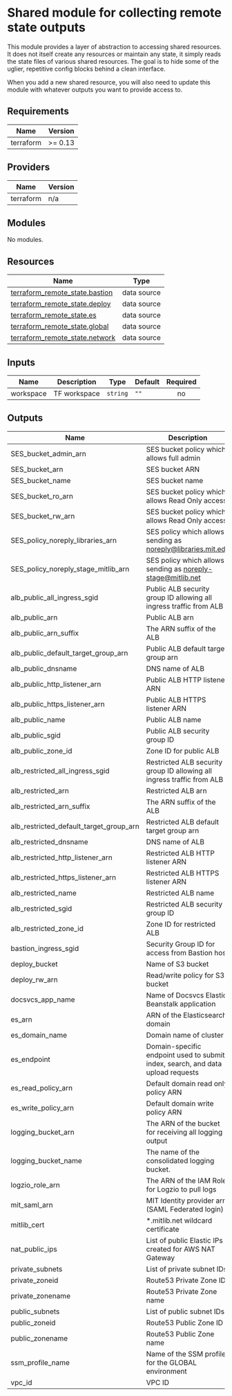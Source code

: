 # Shared module for collecting remote state outputs

This module provides a layer of abstraction to accessing shared resources. It does not itself create any resources or maintain any state, it simply reads the state files of various shared resources. The goal is to hide some of the uglier, repetitive config blocks behind a clean interface.

When you add a new shared resource, you will also need to update this module with whatever outputs you want to provide access to.

## Requirements

| Name | Version |
|------|---------|
| terraform | >= 0.13 |

## Providers

| Name | Version |
|------|---------|
| terraform | n/a |

## Modules

No modules.

## Resources

| Name | Type |
|------|------|
| [terraform_remote_state.bastion](https://registry.terraform.io/providers/hashicorp/terraform/latest/docs/data-sources/remote_state) | data source |
| [terraform_remote_state.deploy](https://registry.terraform.io/providers/hashicorp/terraform/latest/docs/data-sources/remote_state) | data source |
| [terraform_remote_state.es](https://registry.terraform.io/providers/hashicorp/terraform/latest/docs/data-sources/remote_state) | data source |
| [terraform_remote_state.global](https://registry.terraform.io/providers/hashicorp/terraform/latest/docs/data-sources/remote_state) | data source |
| [terraform_remote_state.network](https://registry.terraform.io/providers/hashicorp/terraform/latest/docs/data-sources/remote_state) | data source |

## Inputs

| Name | Description | Type | Default | Required |
|------|-------------|------|---------|:--------:|
| workspace | TF workspace | `string` | `""` | no |

## Outputs

| Name | Description |
|------|-------------|
| SES\_bucket\_admin\_arn | SES bucket policy which allows full admin |
| SES\_bucket\_arn | SES bucket ARN |
| SES\_bucket\_name | SES bucket name |
| SES\_bucket\_ro\_arn | SES bucket policy which allows Read Only access |
| SES\_bucket\_rw\_arn | SES bucket policy which allows Read Only access |
| SES\_policy\_noreply\_libraries\_arn | SES policy which allows sending as noreply@libraries.mit.edu |
| SES\_policy\_noreply\_stage\_mitlib\_arn | SES policy which allows sending as noreply-stage@mitlib.net |
| alb\_public\_all\_ingress\_sgid | Public ALB security group ID allowing all ingress traffic from ALB |
| alb\_public\_arn | Public ALB arn |
| alb\_public\_arn\_suffix | The ARN suffix of the ALB |
| alb\_public\_default\_target\_group\_arn | Public ALB default target group arn |
| alb\_public\_dnsname | DNS name of ALB |
| alb\_public\_http\_listener\_arn | Public ALB HTTP listener ARN |
| alb\_public\_https\_listener\_arn | Public ALB HTTPS listener ARN |
| alb\_public\_name | Public ALB name |
| alb\_public\_sgid | Public ALB security group ID |
| alb\_public\_zone\_id | Zone ID for public ALB |
| alb\_restricted\_all\_ingress\_sgid | Restricted ALB security group ID allowing all ingress traffic from ALB |
| alb\_restricted\_arn | Restricted ALB arn |
| alb\_restricted\_arn\_suffix | The ARN suffix of the ALB |
| alb\_restricted\_default\_target\_group\_arn | Restricted ALB default target group arn |
| alb\_restricted\_dnsname | DNS name of ALB |
| alb\_restricted\_http\_listener\_arn | Restricted ALB HTTP listener ARN |
| alb\_restricted\_https\_listener\_arn | Restricted ALB HTTPS listener ARN |
| alb\_restricted\_name | Restricted ALB name |
| alb\_restricted\_sgid | Restricted ALB security group ID |
| alb\_restricted\_zone\_id | Zone ID for restricted ALB |
| bastion\_ingress\_sgid | Security Group ID for access from Bastion host |
| deploy\_bucket | Name of S3 bucket |
| deploy\_rw\_arn | Read/write policy for S3 bucket |
| docsvcs\_app\_name | Name of Docsvcs Elastic Beanstalk application |
| es\_arn | ARN of the Elasticsearch domain |
| es\_domain\_name | Domain name of cluster |
| es\_endpoint | Domain-specific endpoint used to submit index, search, and data upload requests |
| es\_read\_policy\_arn | Default domain read only policy ARN |
| es\_write\_policy\_arn | Default domain write policy ARN |
| logging\_bucket\_arn | The ARN of the bucket for receiving all logging output |
| logging\_bucket\_name | The name of the consolidated logging bucket. |
| logzio\_role\_arn | The ARN of the IAM Role for Logzio to pull logs |
| mit\_saml\_arn | MIT Identity provider arn (SAML Federated login) |
| mitlib\_cert | *.mitlib.net wildcard certificate |
| nat\_public\_ips | List of public Elastic IPs created for AWS NAT Gateway |
| private\_subnets | List of private subnet IDs |
| private\_zoneid | Route53 Private Zone ID |
| private\_zonename | Route53 Private Zone name |
| public\_subnets | List of public subnet IDs |
| public\_zoneid | Route53 Public Zone ID |
| public\_zonename | Route53 Public Zone name |
| ssm\_profile\_name | Name of the SSM profile for the GLOBAL environment |
| vpc\_id | VPC ID |
